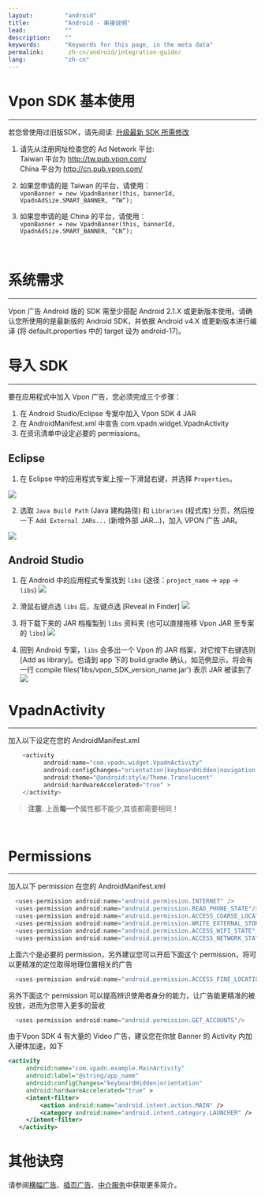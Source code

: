 ```yaml
---
layout:         "android"
title:          "Android - 串接说明"
lead:           ""
description:    ""
keywords:       "Keywords for this page, in the meta data"
permalink:       zh-cn/android/integration-guide/
lang:           "zh-cn"
---
```


# Vpon SDK 基本使用
----
若您曾使用过旧版SDK，请先阅读: [升级最新 SDK 所需修改](../../latest-news/update-to-SDK4_2_x/)

1. 请先从注册网址检查您的 Ad Network 平台: <br>
Taiwan 平台为 <http://tw.pub.vpon.com/> <br>
China  平台为 <http://cn.pub.vpon.com/>

2. 如果您申请的是 Taiwan 的平台，请使用： <br>
`vponBanner = new VpadnBanner(this, bannerId, VpadnAdSize.SMART_BANNER,
“TW”);`

3. 如果您申请的是 China 的平台，请使用： <br>
`vponBanner = new VpadnBanner(this, bannerId, VpadnAdSize.SMART_BANNER,
“CN”);`
<br>


# 系统需求
-----------
Vpon 广告 Android 版的 SDK 需至少搭配 Android 2.1.X 或更新版本使用。请确认您所使用的是最新版的 Android SDK，并依据 Android v4.X 或更新版本进行编译 (将 default.properties 中的 target 设为 android-17)。

# 导入 SDK
----------
要在应用程式中加入 Vpon 广告，您必须完成三个步骤：

1. 在 Android Studio/Eclipse 专案中加入 Vpon SDK 4 JAR
2. 在 AndroidManifest.xml 中宣告 com.vpadn.widget.VpadnActivity
3. 在资讯清单中设定必要的 permissions。


## Eclipse
1. 在 Eclipse 中的应用程式专案上按一下滑鼠右键，并选择 `Properties`。
<img src="../../../assets/img/A-sdk330-01.png" >

2. 选取 `Java Build Path` (Java 建构路径) 和 `Libraries` (程式库) 分页，然后按一下 `Add External JARs...` (新增外部 JAR...)，加入 VPON 广告 JAR。
<img src="../../../assets/img/A-sdk330-02.png" >

## Android Studio
1. 在 Android 中的应用程式专案找到 `libs` (途径：`project_name` -> `app` -> `libs`)
![]({{site.imgurl}}/ProjectLibFolder.jpg)


2. 滑鼠右键点选 `libs` 后，左键点选 [Reveal in Finder]
![]({{site.imgurl}}/DropJarFileToLibFolder.jpg)


3. 将下载下来的 JAR 档複製到 `libs` 资料夹 (也可以直接拖移 Vpon JAR 至专案的 `libs`)
![]({{site.imgurl}}/MainInterface.jpg)



4. 回到 Android 专案，`libs` 会多出一个 Vpon 的 JAR 档案，对它按下右键选则 [Add as library]。也请到 app 下的 build.gradle 确认，如范例显示，将会有一行 compile files('libs/vpon_SDK_version_name.jar') 表示 JAR 被读到了
![]({{site.imgurl}}/ModifyBuildGradle.jpg)


# VpadnActivity
---
加入以下设定在您的 AndroidManifest.xml

``` java
    <activity
          android:name="com.vpadn.widget.VpadnActivity"
          android:configChanges="orientation|keyboardHidden|navigation|keyboard|screenLayout|uiMode|screenSize|smallestScreenSize"
          android:theme="@android:style/Theme.Translucent"
          android:hardwareAccelerated="true" >
    </activity>
```
> **注意**: 上面**每一个**属性都不能少,其值都需要相同！

<br>

# Permissions
---
加入以下 permission 在您的 AndroidManifest.xml

```java
  <uses-permission android:name="android.permission.INTERNET" />
  <uses-permission android:name="android.permission.READ_PHONE_STATE"/>
  <uses-permission android:name="android.permission.ACCESS_COARSE_LOCATION"/>
  <uses-permission android:name="android.permission.WRITE_EXTERNAL_STORAGE" />
  <uses-permission android:name="android.permission.ACCESS_WIFI_STATE" />
  <uses-permission android:name="android.permission.ACCESS_NETWORK_STATE"/>
```
上面六个是必要的 permission，另外建议您可以开启下面这个 permission，将可以更精准的定位取得地理位置相关的广告


```java
  <uses-permission android:name="android.permission.ACCESS_FINE_LOCATION"/>
```
另外下面这个 permission 可以提高辨识使用者身分的能力，让广告能更精准的被投放，进而为您带入更多的营收


```java
  <uses-permission android:name="android.permission.GET_ACCOUNTS"/>
```

由于Vpon SDK 4 有大量的 Video 广告，建议您在你放 Banner 的 Activity 内加入硬体加速，如下


```xml
<activity
     android:name="com.vpadn.example.MainActivity"
     android:label="@string/app_name"
     android:configChanges="keyboardHidden|orientation"
     android:hardwareAccelerated="true" >
     <intent-filter>
         <action android:name="android.intent.action.MAIN" />
         <category android:name="android.intent.category.LAUNCHER" />
     </intent-filter>
   </activity>
```



# 其他诀窍
请参阅[横幅广告](../banner)、[插页广告](../Interstitial)、[中介服务](../mediation)中获取更多简介。
